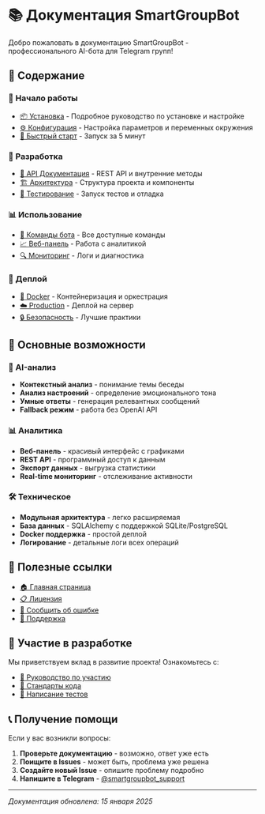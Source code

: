 # 📚 Документация SmartGroupBot

Добро пожаловать в документацию SmartGroupBot - профессионального AI-бота для Telegram групп!

## 📖 Содержание

### 🚀 Начало работы
- [📦 Установка](installation.md) - Подробное руководство по установке и настройке
- [⚙️ Конфигурация](configuration.md) - Настройка параметров и переменных окружения
- [🎯 Быстрый старт](../README.md#быстрый-старт) - Запуск за 5 минут

### 🔧 Разработка
- [🔌 API Документация](api.md) - REST API и внутренние методы
- [🏗️ Архитектура](architecture.md) - Структура проекта и компоненты
- [🧪 Тестирование](testing.md) - Запуск тестов и отладка

### 📊 Использование
- [🤖 Команды бота](bot-commands.md) - Все доступные команды
- [📈 Веб-панель](dashboard.md) - Работа с аналитикой
- [🔍 Мониторинг](monitoring.md) - Логи и диагностика

### 🚀 Деплой
- [🐳 Docker](docker.md) - Контейнеризация и оркестрация
- [☁️ Production](production.md) - Деплой на сервер
- [🔒 Безопасность](security.md) - Лучшие практики

## 🎯 Основные возможности

### 🧠 AI-анализ
- **Контекстный анализ** - понимание темы беседы
- **Анализ настроений** - определение эмоционального тона
- **Умные ответы** - генерация релевантных сообщений
- **Fallback режим** - работа без OpenAI API

### 📊 Аналитика
- **Веб-панель** - красивый интерфейс с графиками
- **REST API** - программный доступ к данным
- **Экспорт данных** - выгрузка статистики
- **Real-time мониторинг** - отслеживание активности

### 🛠️ Техническое
- **Модульная архитектура** - легко расширяемая
- **База данных** - SQLAlchemy с поддержкой SQLite/PostgreSQL
- **Docker поддержка** - простой деплой
- **Логирование** - детальные логи всех операций

## 🔗 Полезные ссылки

- [🏠 Главная страница](../README.md)
- [📋 Лицензия](../LICENSE)
- [🐛 Сообщить об ошибке](https://github.com/your-username/smartgroupbot/issues)
- [💬 Поддержка](https://t.me/smartgroupbot_support)

## 🤝 Участие в разработке

Мы приветствуем вклад в развитие проекта! Ознакомьтесь с:

- [📝 Руководство по участию](contributing.md)
- [🎨 Стандарты кода](code-style.md)
- [🧪 Написание тестов](testing.md)

## 📞 Получение помощи

Если у вас возникли вопросы:

1. **Проверьте документацию** - возможно, ответ уже есть
2. **Поищите в Issues** - может быть, проблема уже решена
3. **Создайте новый Issue** - опишите проблему подробно
4. **Напишите в Telegram** - [@smartgroupbot_support](https://t.me/smartgroupbot_support)

---

*Документация обновлена: 15 января 2025* 